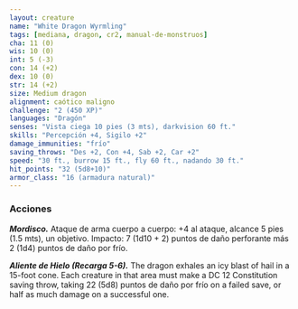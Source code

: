 ```yaml
---
layout: creature
name: "White Dragon Wyrmling"
tags: [mediana, dragon, cr2, manual-de-monstruos]
cha: 11 (0)
wis: 10 (0)
int: 5 (-3)
con: 14 (+2)
dex: 10 (0)
str: 14 (+2)
size: Medium dragon
alignment: caótico maligno
challenge: "2 (450 XP)"
languages: "Dragón"
senses: "Vista ciega 10 pies (3 mts), darkvision 60 ft."
skills: "Percepción +4, Sigilo +2"
damage_immunities: "frío"
saving_throws: "Des +2, Con +4, Sab +2, Car +2"
speed: "30 ft., burrow 15 ft., fly 60 ft., nadando 30 ft."
hit_points: "32 (5d8+10)"
armor_class: "16 (armadura natural)"
---
```


### Acciones

***Mordisco.*** Ataque de arma cuerpo a cuerpo: +4 al ataque, alcance 5 pies (1.5 mts), un objetivo. Impacto: 7 (1d10 + 2) puntos de daño perforante más 2 (1d4) puntos de daño por frío.

***Aliente de Hielo (Recarga 5-6).*** The dragon exhales an icy blast of hail in a 15-foot cone. Each creature in that area must make a DC 12 Constitution saving throw, taking 22 (5d8) puntos de daño por frío on a failed save, or half as much damage on a successful one.